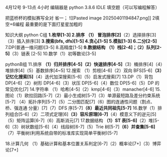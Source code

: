 4月12号 9-13点   4小时
编辑器是 python 3.8.6 IDLE
填空题（可以写编程解答）

把蓝桥杯的模拟赛写全对 省一；
![[Pasted image 20250401194847.png]]
2填空+6编程
最重要的是下面打星星加粗的

知识大纲
python C组
**1.枚举[1-3]
2.排序
（1） 冒泡排序[2]**（2）选择排序[3]（3）插入排序[3]
**3.搜索(bfs, dfs)[1-5]
4.贪心[1-5]
5.模拟[1-3]
6.二分[2-5]**
7.DP(普通一维问题)[3-5]
8.高精度[1-5]
**9.数据结构
（1）栈[2-4]；（2）队列[2-5]**（3）链表 [2-5]
10.数学（1）初等数论[3-5]

pythonB组
 11.排序
**（1）归并排序[4-5]（2）快速排序[4-5]**（3）桶排序[4]（4）堆排序[4]（5）基数排序[4~5]
12.搜索
（1）剪枝[4-6]（2）双向 BFS[5-6]**（3）记忆化搜索[5]**（4）迭代加深搜索[5-6]（5）启发式搜索[7]
13.DP（1）背包 DP[4-6]（2）树形 DP[4-6]（3）状压 DP[5-6]（4）数位 DP[5-6]（5）DP 的常见优化[7]
14.字符串
（1）哈希[4-5]（2）kmp[4-6]（3）manacher[4-6]
15.图论（1）欧拉回路[5-7]（2）最小生成树[5-7]（3）单源最短路及差分约束系统[5-7]
（4）拓扑序列[5-7]（5）二分图匹配[7]（6）图的连通性问题（割点、桥、强连通
分量）[7]（7）DFS 序[5-7]**（8）最近共同祖先[5-7]**
16.数学（1）排列组合[5-6]（2）二项式定理[6]**（3）容斥原理[6-7]**（4）模意义下的逆元[5]
（5）矩阵运算[6-7]（6）高斯消元[7]
17.数据结构
**（1）ST 表[5-6]**（2）堆[5-6]（3）树状数组[5-6]（4）线段树[6-7]（5）Trie 树[5-7]**（6）并查集[5-6]**（7）平衡树(利用系统自带的标准库实现简单平衡树)[5-7]

18.计算几何
（1）基础计算和基本位置关系判定[6-7]（2）概率论[7+]（3）博弈论[7+]